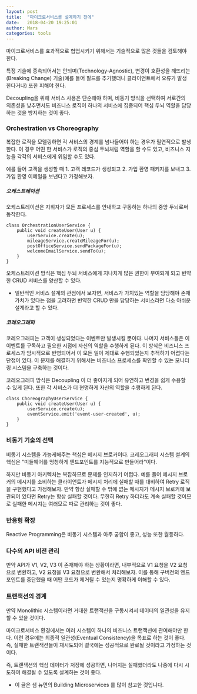 ```yaml
---
layout: post
title:  "마이크로서비스를 설계하기 전에"
date:   2018-04-20 19:25:01
author: Mars
categories: tools
---
```

 

마이크로서비스를 효과적으로 협업시키기 위해서는 기술적으로 많은 것들을 검토해야 한다.


특정 기술에 종속되어서는 안되며(Technology-Agnostic), 
변경이 호환성을 깨뜨리는(Breaking Change) 기술(예를 들어 필드를 추가했더니 클라이언트에서 오류가 발생한다거나) 또한 피해야 한다.

 
Decoupling을 위해 서비스 사용은 단순해야 하며, 
비동기 방식을 선택하여 서로간의 의존성을 낮추면서도 
비즈니스 로직이 하나의 서비스에 집중되어 핵심 두뇌 역할을 담당하는 것을 방지하는 것이 좋다.     


### Orchestration vs Choreography
복잡한 로직을 모델링하면 각 서비스의 경계를 넘나들어야 하는 경우가 필연적으로 발생한다. 이 경우 어떤 한 서비스가 로직의 중심 두뇌처럼 역할을 할 수도 있고, 비즈니스 지능을 각각의 서비스에게 위임할 수도 있다.

예를 들어 고객을 생성할 때 1. 고객 레코드가 생성되고 2. 가입 환영 패키지를 보내고 3. 가입 환영 이메일을 보낸다고 가정해보자. 


##### 오케스트레이션
오케스트레이션은 지휘자가 모든 프로세스를 안내하고 구동하는 하나의 중앙 두뇌로써 동작한다.
```
class OrchestrationUserService {
	public void createUser(User u) {
		userService.create(u);
		mileageService.createMileageFor(u);
		postOfficeService.sendPackageFor(u);
		welcomeEmailService.sendTo(u);
	}
}
```
오케스트레이션 방식은 핵심 두뇌 서비스에게 지나치게 많은 권한이 부여되게 되고 빈약한 CRUD 서비스를 양산할 수 있다. 
* 일반적인 서비스 설계의 관점에서 보자면, 서비스가 가치있는 역할을 담당해야 존재가치가 있다는 점을 고려하면 빈약한 CRUD 만을 담당하는 서비스라면 다소 아쉬운 설계라고 할 수 있다. 

##### 코레오그래피 
코레오그래피는 고객이 생성되었다는 이벤트만 발생시킬 뿐이다. 나머지 서비스들은 이 이벤트를 구독하고 필요한 시점에 자신의 역할을 수행하게 된다. 이 방식은 비즈니스 프로세스가 암시적으로 반영되어서 이 모든 일이 제대로 수행되었는지 추적하기 어렵다는 단점이 있다. 이 문제를 해결하기 위해서는 비즈니스 프로세스를 확인할 수 있는 모니터링 시스템을 구축하는 것이다. 


코레오그래피 방식은 Decoupling 이 더 좋아지게 되어 유연하고 변경을 쉽게 수용할 수 있게 된다. 또한 각 서비스가 더 현명하게 자신의 역할을 수행하게 된다.  

```
class ChoreographyUserService {
	public void createUser(User u) {
		userService.create(u);
		eventService.emit('event-user-created', u);
	}
}
```

### 비동기 기술의 선택
비동기 시스템을 가능케해주는 핵심은 메시지 브로커이다. 코레오그래피 시스템 설계의 핵심은 "미들웨어를 멍청하게 엔드포인트를 지능적으로 만들어라"이다. 


하지만 비동기 아키텍처는 복잡하므로 문제를 인지하기 어렵다. 
예를 들어 메시지 브로커의 메시지를 소비하는 클라이언트가 메시지 처리에 실패할 때를 대비하여 Retry 로직을 구현했다고 가정해보자. 
만약 항상 실패할 수 밖에 없는 메시지가 메시지 브로커에 보관되어 있다면 Retry는 항상 실패할 것이다. 
무한히 Retry 하더라도 계속 실패할 것이므로 실패한 메시지는 여러모로 따로 관리하는 것이 좋다.   
   
### 반응형 확장
Reactive Programming은 비동기 시스템과 아주 궁합이 좋고, 성능 또한 월등하다. 


### 다수의 API 비전 관리
만약 API가 V1, V2, V3 이 존재해야 하는 상황이라면, 내부적으로 V1 요청을 V2 요청으로 변환하고, V2 요청을 V3 요청으로 변환해서 처리해보자. 이를 통해 구버전의 엔드 포인트를 중단했을 때 어떤 코드가 제거될 수 있는지 명확하게 이해할 수 있다. 
 

### 트랜잭션의 경계
만약 Monolithic 시스템이라면 거대한 트랜잭션을 구동시켜서 데이터의 일관성을 유지할 수 있을 것이다. 


마이크로서비스 환경에서는 여러 시스템이 하나의 비즈니스 트랜잭션에 관여해야만 한다.
이런 경우에는 최종적 일관성(Eventual Consistency)을 목표로 하는 것이 좋다. 
즉, 실패한 트랜잭션들이 재시도되어 결국에는 성공적으로 완료될 것이라고 가정하는 것이다. 


즉, 트랜잭션의 핵심 데이터가 저장에 성공하면, 나머지는 실패했더라도 나중에 다시 시도하여 해결될 수 있도록 설계하는 것이 좋다. 


 
* 이 글은 샘 뉴먼의 Building Microservices 를 많이 참고한 것입니다.   

 


